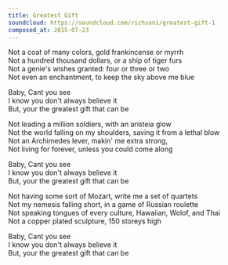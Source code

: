 ```yaml
---
title: Greatest Gift
soundcloud: https://soundcloud.com/richsoni/greatest-gift-1
composed_at: 2015-07-23
---
```


Not a coat of many colors, gold frankincense or myrrh  
Not a hundred thousand dollars, or a ship of tiger furs  
Not a genie's wishes granted: four or three or two  
Not even an enchantment, to keep the sky above me blue  

Baby,  Cant you see  
I know you don't always believe it  
But, your the greatest gift that can be  

Not leading a million soldiers, with an aristeia glow  
Not the world falling on my shoulders, saving it from a lethal blow  
Not an Archimedes lever, makin' me extra strong,  
Not living for forever, unless you could come along  

Baby,  Cant you see  
I know you don't always believe it  
But, your the greatest gift that can be  

Not having some sort of Mozart, write me a set of quartets  
Not my nemesis falling short, in a game of Russian roulette  
Not speaking tongues of every culture, Hawaiian, Wolof, and Thai  
Not a copper plated sculpture, 150 storeys high  

Baby,  Cant you see  
I know you don't always believe it  
But, your the greatest gift that can be  
